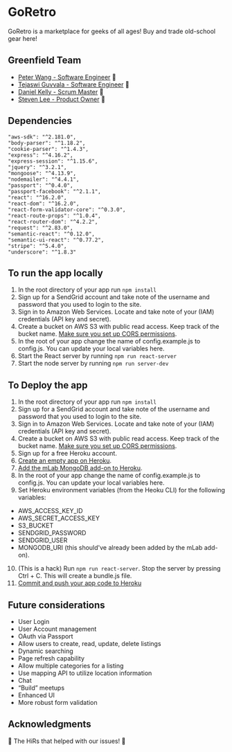 # GoRetro #

GoRetro is a marketplace for geeks of all ages! Buy and trade old-school gear here!

## Greenfield Team 
* [Peter Wang - Software Engineer](https://github.com/Ergo117) :star2: 
* [Tejaswi Guvvala - Software Engineer](https://github.com/tguvvala) :star2: 
* [Daniel Kelly - Scrum Master](https://github.com/DanielJKelly) :star2: 
* [Steven Lee - Product Owner](https://github.com/zaySeoul) :star2: 

## Dependencies
    "aws-sdk": "^2.181.0",
    "body-parser": "^1.18.2",
    "cookie-parser": "^1.4.3",
    "express": "^4.16.2",
    "express-session": "^1.15.6",
    "jquery": "^3.2.1",
    "mongoose": "^4.13.9",
    "nodemailer": "^4.4.1",
    "passport": "^0.4.0",
    "passport-facebook": "^2.1.1",
    "react": "^16.2.0",
    "react-dom": "^16.2.0",
    "react-form-validator-core": "^0.3.0",
    "react-route-props": "^1.0.4",
    "react-router-dom": "^4.2.2",
    "request": "^2.83.0",
    "semantic-react": "^0.12.0",
    "semantic-ui-react": "^0.77.2",
    "stripe": "^5.4.0",
    "underscore": "^1.8.3"

## To run the app locally
1. In the root directory of your app run ```npm install```
2. Sign up for a SendGrid account and take note of the username and password that you used to login to the site.
3. Sign in to Amazon Web Services. Locate and take note of your (IAM) credentials (API key and secret).
4. Create a bucket on AWS S3 with public read access. Keep track of the bucket name. [Make sure you set up CORS permissions](https://devcenter.heroku.com/articles/s3-upload-node).
5. In the root of your app change the name of config.example.js to config.js. You can update your local variables here.
6. Start the React server by running ```npm run react-server```
7. Start the node server by running ```npm run server-dev```

## To Deploy the app
1. In the root directory of your app run ```npm install```
2. Sign up for a SendGrid account and take note of the username and password that you used to login to the site.
3. Sign in to Amazon Web Services. Locate and take note of your (IAM) credentials (API key and secret).
4. Create a bucket on AWS S3 with public read access. Keep track of the bucket name. [Make sure you set up CORS permissions](https://devcenter.heroku.com/articles/s3-upload-node).
5. Sign up for a free Heroku account.
6. [Create an empty app on Heroku](https://devcenter.heroku.com/articles/deploying-nodejs).
7. [Add the mLab MongoDB add-on to Heroku](https://elements.heroku.com/addons/mongolab).
8. In the root of your app change the name of config.example.js to config.js. You can update your local variables here.
9. Set Heroku environment variables (from the Heoku CLI) for the following variables:
- AWS_ACCESS_KEY_ID
- AWS_SECRET_ACCESS_KEY
- S3_BUCKET
- SENDGRID_PASSWORD
- SENDGRID_USER
- MONGODB_URI (this should've already been added by the mLab add-on).
10. (This is a hack) Run ```npm run react-server```. Stop the server by pressing Ctrl + C. This will create a bundle.js file.
11. [Commit and push your app code to Heroku](https://devcenter.heroku.com/articles/deploying-nodejs)

## Future considerations
* User Login
* User Account management
* OAuth via Passport
* Allow users to create, read, update, delete listings
* Dynamic searching
* Page refresh capability
* Allow multiple categories for a listing
* Use mapping API to utilize location information
* Chat
* “Build” meetups
* Enhanced UI
* More robust form validation

##  Acknowledgments
:clap: The HiRs that helped with our issues! :clap:
